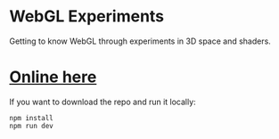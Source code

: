 # WebGL Experiments

Getting to know WebGL through experiments in 3D space and shaders.

# [Online here](https://webgl-3d-space-experiment.now.sh/)

If you want to download the repo and run it locally:

```
npm install
npm run dev
```
